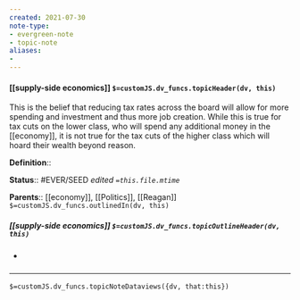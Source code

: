 ```yaml
---
created: 2021-07-30
note-type: 
- evergreen-note
- topic-note
aliases:
- 
---
```

 
#### [[supply-side economics]] `$=customJS.dv_funcs.topicHeader(dv, this)`
This is the belief that reducing tax rates across the board will allow for more spending and investment and thus more job creation. While this is true for tax cuts on the lower class, who will spend any additional money in the [[economy]], it is not true for the tax cuts of the higher class which will hoard their wealth beyond reason.

**Definition**::

**Status**:: #EVER/SEED 
*edited `=this.file.mtime`*

**Parents**:: [[economy]], [[Politics]], [[Reagan]]
`$=customJS.dv_funcs.outlinedIn(dv, this)`

##### [[supply-side economics]] `$=customJS.dv_funcs.topicOutlineHeader(dv, this)`
- 

### <hr class="dataviews"/>

`$=customJS.dv_funcs.topicNoteDataviews({dv, that:this})`
